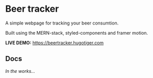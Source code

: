 # Beer tracker

A simple webpage for tracking your beer consumtion.  

Built using the MERN-stack, styled-components and framer motion.

**LIVE DEMO:** https://beertracker.hugotiger.com

## Docs
_In the works..._
